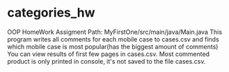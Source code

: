 # categories_hw
OOP HomeWork Assigment
Path: MyFirstOne/src/main/java/Main.java
This program writes all comments for each mobile case to cases.csv and finds which mobile case is most popular(has the biggest amount of comments)
You can view results of first few pages in cases.csv.
Most commented product is only printed in console, it's not saved to the file cases.csv.
